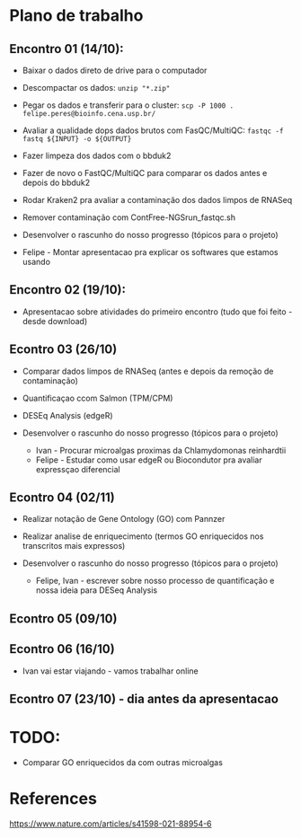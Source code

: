 # Plano de trabalho

## Encontro 01 (14/10):
* Baixar o dados direto de drive para o computador
 * Descompactar os dados: `unzip "*.zip"`
* Pegar os dados e transferir para o cluster: `scp -P 1000 . felipe.peres@bioinfo.cena.usp.br/`
* Avaliar a qualidade dops dados brutos com FasQC/MultiQC: `fastqc -f fastq ${INPUT} -o ${OUTPUT}`
* Fazer limpeza dos dados com o bbduk2
* Fazer de novo o FastQC/MultiQC para comparar os dados antes e depois do bbduk2
* Rodar Kraken2 pra avaliar a contaminação dos dados limpos de RNASeq
* Remover contaminação com ContFree-NGSrun_fastqc.sh

* Desenvolver o rascunho do nosso progresso (tópicos para o projeto)
 * Felipe - Montar apresentacao pra explicar os softwares que estamos usando

## Encontro 02 (19/10):
* Apresentacao sobre atividades do primeiro encontro (tudo que foi feito - desde download)

## Econtro 03 (26/10)
* Comparar dados limpos de RNASeq (antes e depois da remoção de contaminação)
* Quantificaçao ccom Salmon (TPM/CPM)
* DESEq Analysis (edgeR)

* Desenvolver o rascunho do nosso progresso (tópicos para o projeto)
  * Ivan - Procurar microalgas proximas da Chlamydomonas reinhardtii
  * Felipe - Estudar como usar edgeR ou Biocondutor pra avaliar expressçao diferencial

## Econtro 04 (02/11)
* Realizar notação de Gene Ontology (GO) com Pannzer
* Realizar analise de enriquecimento (termos GO enriquecidos nos transcritos mais expressos)

* Desenvolver o rascunho do nosso progresso (tópicos para o projeto)
  * Felipe, Ivan - escrever sobre nosso processo de quantificação e nossa ideia para DESeq Analysis

## Econtro 05 (09/10)

## Econtro 06 (16/10)
* Ivan vai estar viajando - vamos trabalhar online

## Econtro 07 (23/10) - dia antes da apresentacao


# TODO:
- Comparar GO enriquecidos da com outras microalgas 


# References
https://www.nature.com/articles/s41598-021-88954-6







